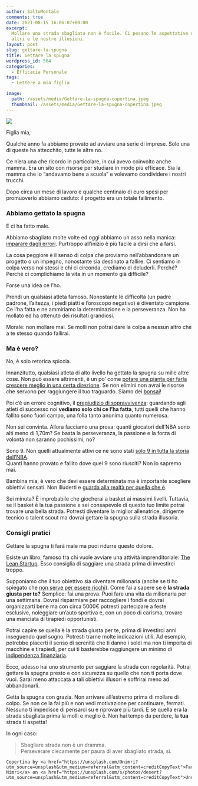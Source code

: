 ```yaml
---
author: SaltoMentale
comments: true
date: 2021-08-15 16:06:07+00:00
excerpt:
  Mollare una strada sbagliata non è facile. Ci pesano le aspettative degli
  altri e le nostre illusioni.
layout: post
slug: gettare-la-spugna
title: Gettare la spugna
wordpress_id: 564
categories:
  - Efficacia Personale
tags:
  - Lettere a mia figlia

image:
  path: /assets/media/Gettare-la-spugna-copertina.jpeg
  thumbnail: /assets/media/Gettare-la-spugna-copertina.jpeg
---
```


![]({{site.baseurl}}/assets/media/Gettare-la-spugna.png)

Figlia mia,

Qualche anno fa abbiamo provato ad avviare una serie di imprese. Solo una di queste ha attecchito, tutte le altre no.

Ce n’era una che ricordo in particolare, in cui avevo coinvolto anche mamma. Era un sito con risorse per studiare in modo più efficace. Sia la mamma che io “andavamo bene a scuola” e volevamo condividere i nostri trucchi.

Dopo circa un mese di lavoro e qualche centinaio di euro spesi per promuoverlo abbiamo ceduto: il progetto era un totale fallimento.

### Abbiamo gettato la spugna

E ci ha fatto male.

Abbiamo sbagliato molte volte ed oggi abbiamo un asso nella manica: [imparare dagli errori](/la-natura-dellerrore-salto-mentale/). Purtroppo all’inizio è più facile a dirsi che a farsi.

La cosa peggiore è il senso di colpa che proviamo nell’abbandonare un progetto o un impegno, nonostante sia destinato a fallire. Ci sentiamo in colpa verso noi stessi e chi ci circonda, crediamo di deluderli. Perché? Perché ci complichiamo la vita in un momento già difficile?

Forse una idea ce l’ho.

Prendi un qualsiasi atleta famoso. Nonostante le difficoltà (un padre padrone, l’altezza, i piedi piatti e l’oroscopo negativo) è diventato campione. Ce l’ha fatta e ne ammiriamo la determinazione e la perseveranza. Non ha mollato ed ha ottenuto dei risultati grandiosi.

Morale: non mollare mai. Se molli non potrai dare la colpa a nessun altro che a te stesso quando fallirai.

### Ma è vero?

No, è solo retorica spiccia.

Innanzitutto, qualsiasi atleta di alto livello ha gettato la spugna su mille altre cose. Non può essere altrimenti, è un po’ come [potare una pianta per farla crescere meglio in una certa direzione](/coltivare-il-cambiamento/). Se non elimini non avrai le risorse che servono per raggiungere il tuo traguardo. Siamo dei [bonsai](https://it.wikipedia.org/wiki/Bonsai)!

Poi c’è un errore cognitivo, il [pregiudizio di sopravvivenza](https://it.wikipedia.org/wiki/Survivorship_bias): guardando agli atleti di successo noi **vediamo solo chi ce l’ha fatta**, tutti quelli che hanno fallito sono fuori campo, una folla tanto anonima quanto numerosa.

Non sei convinta. Allora facciamo una prova: quanti giocatori dell’NBA sono alti meno di 1,70m? Se basta la perseveranza, la passione e la forza di volontà non saranno pochissimi, no?

Sono 9. Non quelli attualmente attivi ce ne sono stati [solo 9 in tutta la storia dell’NBA](https://en.wikipedia.org/wiki/List_of_shortest_players_in_National_Basketball_Association_history).  
Quanti hanno provato e fallito dove quei 9 sono riusciti? Non lo sapremo mai.

Bambina mia, è vero che devi essere determinata ma è importante scegliere obiettivi sensati. Non illuderti e [guarda alla realtà per quella che è](/la-mappa-non-e-il-territorio/).

Sei minuta? È improbabile che giocherai a basket ai massimi livelli. Tuttavia, se il basket è la tua passione e sei consapevole di questo tuo limite potrai trovare una bella strada. Potresti diventare la miglior allenatrice, dirigente tecnico o talent scout ma dovrai gettare la spugna sulla strada illusoria.

### Consigli pratici

Gettare la spugna ti farà male ma puoi ridurre questo dolore.

Esiste un libro, famoso tra chi vuole avviare una attività imprenditoriale: [The Lean Startup](https://www.amazon.it/Lean-Startup-Innovation-Successful-Businesses/dp/0670921602). Esso consiglia di saggiare una strada prima di investirci troppo.

Supponiamo che il tuo obiettivo sia diventare milionaria (anche se ti ho spiegato che [non serve per essere ricchi](/ricchi-sfondati/)). Come fai a sapere se è **la strada giusta per te?** Semplice: fai una prova. Puoi fare una vita da milionaria per una settimana. Dovrai risparmiare per raccogliere i fondi e dovrai organizzarti bene ma con circa 5000€ potresti partecipare a feste esclusive, noleggiare un’auto sportiva e, con un poco di carisma, trovare una manciata di tirapiedi opportunisti.

Potrai capire se quella è la strada giusta per te, prima di investirci anni inseguendo quel sogno. Potresti trarne molte indicazioni utili. Ad esempio, potrebbe piacerti il senso di serenità che ti danno i soldi ma non ti importa di macchine e tirapiedi, per cui ti basterebbe raggiungere un minimo di [indipendenza finanziaria](/indipendenza-finanziaria/).

Ecco, adesso hai uno strumento per saggiare la strada con regolarità. Potrai gettare la spugna presto e con sicurezza su quello che non ti porta dove vuoi. Sarai meno attaccata a tali obiettivi illusori e soffrirai meno ad abbandonarli.

Getta la spugna con grazia. Non arrivare all’estremo prima di mollare di colpo. Se non ce la fai più e non vedi motivazione per continuare, fermati. Nessuno ti impedisce di pensarci su e riprovare più tardi. E se quella era la strada sbagliata prima la molli e meglio è. Non hai tempo da perdere, la **tua** strada ti aspetta!

In ogni caso:

> Sbagliare strada non è un dramma.  
Perseverare ciecamente per paura di aver sbagliato strada, sì.


    Copertina by <a href="https://unsplash.com/@nimri?utm_source=unsplash&utm_medium=referral&utm_content=creditCopyText">Fares Nimri</a> on <a href="https://unsplash.com/s/photos/desert?utm_source=unsplash&utm_medium=referral&utm_content=creditCopyText">Unsplash</a>
